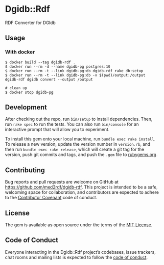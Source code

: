 # Dgidb::Rdf

RDF Converter for DGIdb

## Usage

### With docker

```
$ docker build --tag dgidb-rdf .
$ docker run --rm -d --name dgidb-pg postgres:10
$ docker run --rm -t --link dgidb-pg:db dgidb-rdf rake db:setup
$ docker run --rm -t --link dgidb-pg:db -v $(pwd)/output:/output dgidb-rdf dgidb convert --output /output

# clean up
$ docker stop dgidb-pg
```

## Development

After checking out the repo, run `bin/setup` to install dependencies. Then, run `rake spec` to run the tests. You can also run `bin/console` for an interactive prompt that will allow you to experiment.

To install this gem onto your local machine, run `bundle exec rake install`. To release a new version, update the version number in `version.rb`, and then run `bundle exec rake release`, which will create a git tag for the version, push git commits and tags, and push the `.gem` file to [rubygems.org](https://rubygems.org).

## Contributing

Bug reports and pull requests are welcome on GitHub at https://github.com/med2rdf/dgidb-rdf. This project is intended to be a safe, welcoming space for collaboration, and contributors are expected to adhere to the [Contributor Covenant](http://contributor-covenant.org) code of conduct.

## License

The gem is available as open source under the terms of the [MIT License](http://opensource.org/licenses/MIT).

## Code of Conduct

Everyone interacting in the Dgidb::Rdf project’s codebases, issue trackers, chat rooms and mailing lists is expected to follow the [code of conduct](https://github.com/med2rdf/dgidb-rdf/blob/master/CODE_OF_CONDUCT.md).
